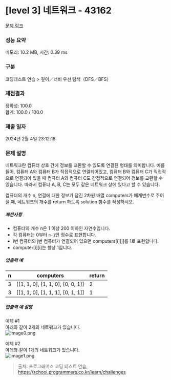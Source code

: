 # [level 3] 네트워크 - 43162 

[문제 링크](https://school.programmers.co.kr/learn/courses/30/lessons/43162) 

### 성능 요약

메모리: 10.2 MB, 시간: 0.39 ms

### 구분

코딩테스트 연습 > 깊이／너비 우선 탐색（DFS／BFS）

### 채점결과

정확성: 100.0<br/>합계: 100.0 / 100.0

### 제출 일자

2024년 2월 4일 23:12:18

### 문제 설명

<p>네트워크란 컴퓨터 상호 간에 정보를 교환할 수 있도록 연결된 형태를 의미합니다. 예를 들어, 컴퓨터 A와 컴퓨터 B가 직접적으로 연결되어있고, 컴퓨터 B와 컴퓨터 C가 직접적으로 연결되어 있을 때 컴퓨터 A와 컴퓨터 C도 간접적으로 연결되어 정보를 교환할 수 있습니다. 따라서 컴퓨터 A, B, C는 모두 같은 네트워크 상에 있다고 할 수 있습니다.</p>

<p>컴퓨터의 개수 n, 연결에 대한 정보가 담긴 2차원 배열 computers가 매개변수로 주어질 때, 네트워크의 개수를 return 하도록 solution 함수를 작성하시오.</p>

<h5>제한사항</h5>

<ul>
<li>컴퓨터의 개수 n은 1 이상 200 이하인 자연수입니다.</li>
<li>각 컴퓨터는 0부터 <code>n-1</code>인 정수로 표현합니다.</li>
<li>i번 컴퓨터와 j번 컴퓨터가 연결되어 있으면 computers[i][j]를 1로 표현합니다.</li>
<li>computer[i][i]는 항상 1입니다.</li>
</ul>

<h5>입출력 예</h5>
<table class="table">
        <thead><tr>
<th>n</th>
<th>computers</th>
<th>return</th>
</tr>
</thead>
        <tbody><tr>
<td>3</td>
<td>[[1, 1, 0], [1, 1, 0], [0, 0, 1]]</td>
<td>2</td>
</tr>
<tr>
<td>3</td>
<td>[[1, 1, 0], [1, 1, 1], [0, 1, 1]]</td>
<td>1</td>
</tr>
</tbody>
      </table>
<h5>입출력 예 설명</h5>

<p>예제 #1<br>
아래와 같이 2개의 네트워크가 있습니다.<br>
  <img src="https://grepp-programmers.s3.amazonaws.com/files/ybm/5b61d6ca97/cc1e7816-b6d7-4649-98e0-e95ea2007fd7.png" title="" alt="image0.png"></p>

<p>예제 #2<br>
아래와 같이 1개의 네트워크가 있습니다.<br>
  <img src="https://grepp-programmers.s3.amazonaws.com/files/ybm/7554746da2/edb61632-59f4-4799-9154-de9ca98c9e55.png" title="" alt="image1.png"></p>


> 출처: 프로그래머스 코딩 테스트 연습, https://school.programmers.co.kr/learn/challenges